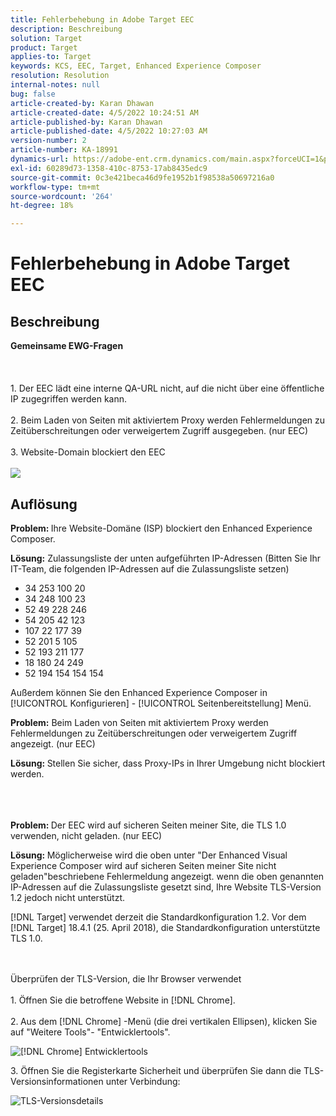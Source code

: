 ```yaml
---
title: Fehlerbehebung in Adobe Target EEC
description: Beschreibung
solution: Target
product: Target
applies-to: Target
keywords: KCS, EEC, Target, Enhanced Experience Composer
resolution: Resolution
internal-notes: null
bug: false
article-created-by: Karan Dhawan
article-created-date: 4/5/2022 10:24:51 AM
article-published-by: Karan Dhawan
article-published-date: 4/5/2022 10:27:03 AM
version-number: 2
article-number: KA-18991
dynamics-url: https://adobe-ent.crm.dynamics.com/main.aspx?forceUCI=1&pagetype=entityrecord&etn=knowledgearticle&id=b7c7fe9c-cab4-ec11-983f-000d3a5d0d73
exl-id: 60289d73-1358-410c-8753-17ab8435edc9
source-git-commit: 0c3e421beca46d9fe1952b1f98538a50697216a0
workflow-type: tm+mt
source-wordcount: '264'
ht-degree: 18%

---
```


# Fehlerbehebung in Adobe Target EEC

## Beschreibung

<b>Gemeinsame EWG-Fragen</b><br><br> <br><br>1. Der EEC lädt eine interne QA-URL nicht, auf die nicht über eine öffentliche IP zugegriffen werden kann.<br><br>2. Beim Laden von Seiten mit aktiviertem Proxy werden Fehlermeldungen zu Zeitüberschreitungen oder verweigertem Zugriff ausgegeben. (nur EEC)<br><br>3. Website-Domain blockiert den EEC<br><br>![](assets/___b9c7fe9c-cab4-ec11-983f-000d3a5d0d73___.png)

## Auflösung


<b>Problem: </b>Ihre Website-Domäne (ISP) blockiert den Enhanced Experience Composer.

<b>Lösung:</b> Zulassungsliste der unten aufgeführten IP-Adressen (Bitten Sie Ihr IT-Team, die folgenden IP-Adressen auf die Zulassungsliste setzen)



- 34 253 100 20
- 34 248 100 23
- 52 49 228 246
- 54 205 42 123
- 107 22 177 39
- 52 201 5 105
- 52 193 211 177
- 18 180 24 249
- 52 194 154 154 154


Außerdem können Sie den Enhanced Experience Composer in [!UICONTROL Konfigurieren] - [!UICONTROL Seitenbereitstellung] Menü.





<b>Problem:</b> Beim Laden von Seiten mit aktiviertem Proxy werden Fehlermeldungen zu Zeitüberschreitungen oder verweigertem Zugriff angezeigt. (nur EEC)  

<b>Lösung: </b>Stellen Sie sicher, dass Proxy-IPs in Ihrer Umgebung nicht blockiert werden.
<br><br> <br><br>


<b>Problem: </b>Der EEC wird auf sicheren Seiten meiner Site, die TLS 1.0 verwenden, nicht geladen. (nur EEC)  

<b>Lösung: </b>Möglicherweise wird die oben unter &quot;Der Enhanced Visual Experience Composer wird auf sicheren Seiten meiner Site nicht geladen&quot;beschriebene Fehlermeldung angezeigt. wenn die oben genannten IP-Adressen auf die Zulassungsliste gesetzt sind, Ihre Website TLS-Version 1.2 jedoch nicht unterstützt.

[!DNL Target] verwendet derzeit die Standardkonfiguration 1.2. Vor dem [!DNL Target] 18.4.1 (25. April 2018), die Standardkonfiguration unterstützte TLS 1.0.


<br><br>Überprüfen der TLS-Version, die Ihr Browser verwendet<br><br>1. Öffnen Sie die betroffene Website in [!DNL Chrome].<br><br>2.<b> </b>Aus dem [!DNL Chrome] -Menü (die drei vertikalen Ellipsen), klicken Sie auf &quot;Weitere Tools&quot;- &quot;Entwicklertools&quot;.


![[!DNL Chrome] Entwicklertools](https://experienceleague.adobe.com/docs/target/assets/chrome-developer-tools.png?lang=en)

3. Öffnen Sie die Registerkarte Sicherheit und überprüfen Sie dann die TLS-Versionsinformationen unter Verbindung:

![TLS-Versionsdetails](https://experienceleague.adobe.com/docs/target/assets/chrome-tls-version.png?lang=en)
